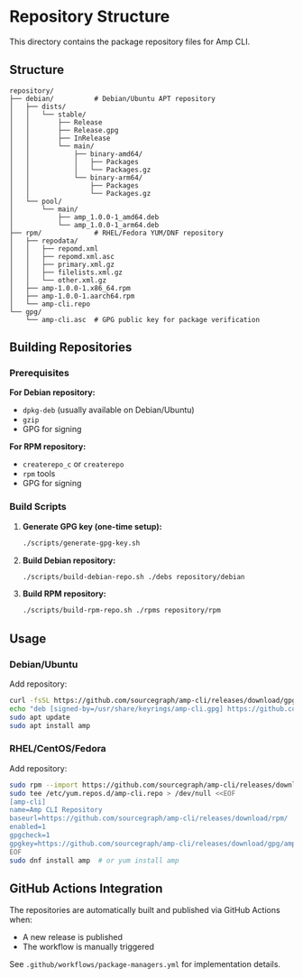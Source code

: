 # Repository Structure

This directory contains the package repository files for Amp CLI.

## Structure

```
repository/
├── debian/          # Debian/Ubuntu APT repository
│   ├── dists/
│   │   └── stable/
│   │       ├── Release
│   │       ├── Release.gpg
│   │       ├── InRelease
│   │       └── main/
│   │           ├── binary-amd64/
│   │           │   ├── Packages
│   │           │   └── Packages.gz
│   │           └── binary-arm64/
│   │               ├── Packages
│   │               └── Packages.gz
│   └── pool/
│       └── main/
│           ├── amp_1.0.0-1_amd64.deb
│           └── amp_1.0.0-1_arm64.deb
├── rpm/             # RHEL/Fedora YUM/DNF repository
│   ├── repodata/
│   │   ├── repomd.xml
│   │   ├── repomd.xml.asc
│   │   ├── primary.xml.gz
│   │   ├── filelists.xml.gz
│   │   └── other.xml.gz
│   ├── amp-1.0.0-1.x86_64.rpm
│   ├── amp-1.0.0-1.aarch64.rpm
│   └── amp-cli.repo
└── gpg/
    └── amp-cli.asc  # GPG public key for package verification
```

## Building Repositories

### Prerequisites

**For Debian repository:**
- `dpkg-deb` (usually available on Debian/Ubuntu)
- `gzip`
- GPG for signing

**For RPM repository:**
- `createrepo_c` or `createrepo`
- `rpm` tools
- GPG for signing

### Build Scripts

1. **Generate GPG key (one-time setup):**
   ```bash
   ./scripts/generate-gpg-key.sh
   ```

2. **Build Debian repository:**
   ```bash
   ./scripts/build-debian-repo.sh ./debs repository/debian
   ```

3. **Build RPM repository:**
   ```bash
   ./scripts/build-rpm-repo.sh ./rpms repository/rpm
   ```

## Usage

### Debian/Ubuntu

Add repository:
```bash
curl -fsSL https://github.com/sourcegraph/amp-cli/releases/download/gpg/amp-cli.asc | sudo gpg --dearmor -o /usr/share/keyrings/amp-cli.gpg
echo "deb [signed-by=/usr/share/keyrings/amp-cli.gpg] https://github.com/sourcegraph/amp-cli/releases/download/debian stable main" | sudo tee /etc/apt/sources.list.d/amp-cli.list
sudo apt update
sudo apt install amp
```

### RHEL/CentOS/Fedora

Add repository:
```bash
sudo rpm --import https://github.com/sourcegraph/amp-cli/releases/download/gpg/amp-cli.asc
sudo tee /etc/yum.repos.d/amp-cli.repo > /dev/null <<EOF
[amp-cli]
name=Amp CLI Repository
baseurl=https://github.com/sourcegraph/amp-cli/releases/download/rpm/
enabled=1
gpgcheck=1
gpgkey=https://github.com/sourcegraph/amp-cli/releases/download/gpg/amp-cli.asc
EOF
sudo dnf install amp  # or yum install amp
```

## GitHub Actions Integration

The repositories are automatically built and published via GitHub Actions when:
- A new release is published
- The workflow is manually triggered

See `.github/workflows/package-managers.yml` for implementation details.
